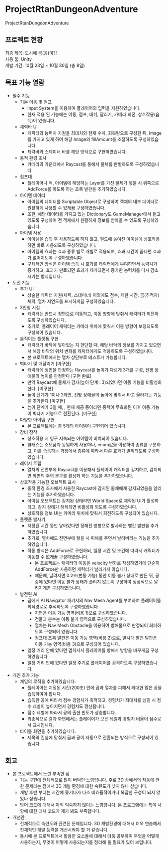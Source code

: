# ProjectRtanDungeonAdventure
 ProjectRtanDungeonAdventure

## 프로젝트 현황
최종 제목: 도시에 곰(공)이?!<br/>
사용 툴: Unity<br/>
개발 기간: 10월 23일 ~ 10월 30일 (총 8일)

## 목표 기능 열람<br/>
* 필수 기능
  * 기본 이동 및 점프
    * Input System을 이용하여 플레이어의 입력을 지원하였습니다.
    * 현재 적용 된 기능에는 이동, 점프, 대쉬, 달리기, 카메라 회전, 상호작용(습득)이 있습니다.
  * 체력바 UI
    * 캐릭터의 능력치 자원을 최대치와 현재 수치, 회복량으로 구성한 뒤, Image를 가지고 있게 하여 해당 Image의 fillAmount를 조절하도록 구성하였습니다.
    * 체력바와 스테미너 바를 해당 방식으로 구현하였습니다.
  * 동적 환경 조사
    * 카메라의 가운데에서 Raycast를 통해서 물체를 판별하도록 구성하였습니다.
  * 점프대
    * 플레이어나 적, 아이템에 해당하는 Layer를 가진 물체가 닿을 시 위쪽으로 AddForce를 하도록 하는 초록 발판을 추가하였습니다.
  * 아이템 데이터
    * 아이템의 데이터를 Scriptable Object로 구성하여 객체의 내부 데이터로 원활하게 사용할 수 있게끔 구성하였습니다.
    * 또한, 해당 데이터를 가지고 있는 Dictionary도 GameManager에서 들고 있도록 구성하여 전 객체에서 원활하게 정보를 받아올 수 있도록 구성하였습니다.
  * 아이템 사용
    * 아이템을 습득 후 사용하도록 하지 않고, 필드에 놓여진 아이템에 상호작용하면 바로 사용되도록 구성하였습니다.
    * 아이템의 효과는 효과 종류 별로 개별로 적용되며, 효과 시간이 끝나면 효과가 없어지도록 구성하였습니다.
    * 구체적인 방식은 아이템 습득 시 효과를 캐릭터에게 부여하면서 능력치가 증가하고, 효과가 만료되면 효과가 제거되면서 증가한 능력치를 다시 감소시키는 방식입니다.
* 도전 기능
  * 추가 UI
    * 상술한 캐릭터 자원(체력, 스테미너) 이외에도 점수, 제한 시간, 곰(추적자) 체력, 열차 지연도를 표시하게끔 구성하였습니다.
  * 3인칭 시점
    * 캐릭터는 반드시 정면으로 이동하고, 이동 방향에 맞춰서 캐릭터가 회전하도록 구성하였습니다.
    * 추가로, 플레이어 캐릭터는 카메라 위치에 맞춰서 이동 방향이 보정되도록 구성되어 있습니다.
  * 움직이는 플랫폼 구현
    * 캐릭터가 바닥에 닿아있는 지 판단할 때, 해당 바닥의 정보를 가지고 있으면서 해당 바닥의 위치 변화를 캐릭터에게도 적용하도록 구성하였습니다.
    * 본 프로젝트에서는 열차 상단부로 테스트가 가능합니다.
  * 벽타기 및 매달리기 [미구현]
    * 캐릭터에 정면을 판정하는 Raycast를 높이가 다르게 3개를 구성, 전방 장애물의 높이를 판정한다 [구현 완료]
    * 만약 Raycast에 물체가 감지(높이 단계 : 3)되었다면 이동 기능을 비활성화 한다. [미구현]
    * 높이 단계가 1이나 2라면, 전방 장애물의 높이에 맞춰서 타고 올라가는 기능을 추가한다 [미구현]
    * 높이 단계가 3일 때, , 현재 체공 중이라면 중력이 무효화된 이후 이동 기능이 벽타기 기능으로 전환된다. [미구현]
  * 다양한 아이템 구현
    * 본 프로젝트에는 총 5개의 아이템이 구현되어 있습니다.
  * 장비 장착
    * 상호작용 시 영구 지속되는 아이템이 비치되어 있습니다.
    * 클래스는 소모품과 동일하게 사용하나, enum값을 이용하여 종류를 구분하고, 이를 습득하는 과정에서 종류에 따라서 다른 효과가 발휘되도록 구성하였습니다.
  * 레이저 트랩
    * 열차의 전면부에 Raycast를 이용해서 플레이어 캐릭터를 감지하고, 감지되면 화면의 주의 문구를 활성화 하는 기능을 추가하였습니다.
  * 상호작용 가능한 오브젝트 표시
    * 동적 환경 조사에서 사용한 Raycast에 감지된 물체에게 감지되었음을 알리는 기능을 추가하였습니다.
    * 아이템 오브젝트는 감지된 상태라면 World Space로 제작된 UI가 활성화되고, 감지 상태가 해제되면 비활성화 되도록 구성하였습니다.
    * 상호작용 정보 UI는 카메라 위치에 맞춰서 회전하도록 구성되어 있습니다.
  * 플랫폼 발사기
    * 지정된 시간 동안 닿아있다면 정해진 방향으로 발사하는 빨간 발판을 추가하였습니다.
    * 추가로, 열차에도 전면부에 닿을 시 피해를 주면서 날려버리는 기능을 추가하였습니다.
    * 작동 방식은 AddForce로 구현하되, 일정 시간 및 조건에 따라서 캐릭터가 이동할 수 없게끔 구성하였습니다.
      * 본 프로젝트는 캐릭터의 이동을 velocity 변화로 작성하였기에 단순히 AddForce만 사용하면 캐릭터가 날라가지 않습니다.
      * 때문에, 날려지면 0.2초(변동 가능) 동안 이동 불가 상태로 만든 뒤, 공중에 있다면 이동 불가 상태가 풀리지 않도록 구성하여 정상적으로 날려지게끔 구성하였습니다.
  * 발전된 AI
    * 곰에게 AI Navigator 패키지의 Nav Mesh Agent를 부여하여 플레이어를 최적경로로 추적하도록 구성하였습니다.
      * 지면은 이동 가능 영역(비용 1)으로 구성하였습니다.
      * 건물과 분수는 이동 불가 영역으로 구성하였습니다.
      * 열차는 Nav Mesh Obstacle을 이용하여 방해물으로 판정되어 회피하도록 구성되어 있습니다.
      * 점프대 초록 발판은 이동 가능 영역(비용 2)으로, 발사대 빨간 발판은 이동 가능 영역(비용 3)으로 구성되어 있습니다.
    * 일정 거리 안에 있다면 멈춰서서 플레이어를 향해서 방향을 바꾸게끔 구성하였습니다.
    * 일정 거리 안에 있다면 일정 주기로 플레이어를 공격하도록 구성하였습니다.
* 개인 추가 기능
  * 게임의 로직을 추가하였습니다.
    * 플레이어는 지정된 시간(200초) 안에 곰과 열차를 피해서 최대한 많은 공을 습득하여야 합니다.
    * 습득한 공에 따라서 점수 경험치가 축적되고, 경험치가 최대치를 넘길 시 점수 레벨이 높아지면서 경험치도 갱신됩니다.
    * 점수 레벨에 따라서 공의 출현 빈도가 상승합니다.
    * 최종적으로 결과 화면에서는 플레이어가 모은 레벨과 경험치 비율이 점수로서 표시됩니다.
  * 타이틀 화면을 추가하였습니다.
    * 제목의 컨셉에 맞춰서 곰과 공이 자동으로 전환되는 방식으로 구성되어 있습니다.

## 회고
* 본 프로젝트에서 느낀 부족한 점
  * 기능 구현에 전체적으로 많이 버벅인 느낌입니다. 주로 3D 상에서의 작동에 관한 문제라는 점에서 3D 개발 환경에 대한 숙련도가 낮지 않나 싶습니다.
  * 개발 후반 부터는 시간에 쫓기다가 다소 비효율적이거나 복잡한 구성이 되지 않았나 싶습니다.
  * 방어 코드에 대해서 아직 익숙하지 않다는 느낌입니다. 본 프로그램에는 특이 사항에 대한 대처 코드가 제가 봐도 부족합니다.
* 개선안
  * 전체적으로 숙련도와 관련된 문제입니다. 3D 개발환경에 대해서 더욱 연습해서 전체적인 개발 능력을 개선시켜야 할 거 같습니다.
  * 동시에 본 프로젝트에서 활용한 요소들에 대해서 더욱 공부하여 무엇을 어떻게 사용하는지, 무엇이 어떻게 사용되는지를 정리해 둘 필요가 있어 보입니다. 
